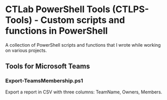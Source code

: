 # CTLab PowerShell Tools (CTLPS-Tools) - Custom scripts and functions in PowerShell
A collection of PowerShell scripts and functions that I wrote while working on various projects.

## Tools for Microsoft Teams
### Export-TeamsMembership.ps1
Export a report in CSV with three columns: TeamName, Owners, Members.

